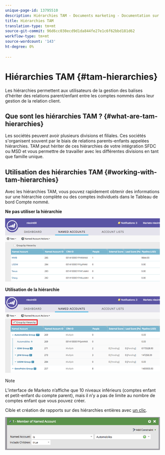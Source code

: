 ```yaml
---
unique-page-id: 13795510
description: Hiérarchies TAM - Documents marketing - Documentation sur les produits
title: Hiérarchies TAM
translation-type: tm+mt
source-git-commit: 96d6cc030ecd9d1da844fe27e1c6f62bbd181d62
workflow-type: tm+mt
source-wordcount: '143'
ht-degree: 0%

---
```



# Hiérarchies TAM {#tam-hierarchies}

Les hiérarchies permettent aux utilisateurs de la gestion des balises d’hériter des relations parent/enfant entre les comptes nommés dans leur gestion de la relation client.

## Que sont les hiérarchies TAM ? {#what-are-tam-hierarchies}

Les sociétés peuvent avoir plusieurs divisions et filiales. Ces sociétés s&#39;organisent souvent par le biais de relations parents-enfants appelées hiérarchies. TAM peut hériter de ces hiérarchies de votre intégration SFDC ou MSD et vous permettre de travailler avec les différentes divisions en tant que famille unique.

## Utilisation des hiérarchies TAM {#working-with-tam-hierarchies}

Avec les hiérarchies TAM, vous pouvez rapidement obtenir des informations sur une hiérarchie complète ou des comptes individuels dans le Tableau de bord Compte nommé.

**Ne pas utiliser la hiérarchie**

![](assets/before.png)

**Utilisation de la hiérarchie**

![](assets/after.png)

>[!NOTE]
>
>L’interface de Marketo n’affiche que 10 niveaux inférieurs (comptes enfant et petit-enfant du compte parent), mais il n’y a pas de limite au nombre de comptes enfant que vous pouvez créer.

Cible et création de rapports sur des hiérarchies entières avec [un clic](/help/marketo/product-docs/target-account-management/engage/account-filters.md#member-of-named-account).

![](assets/member.png)
